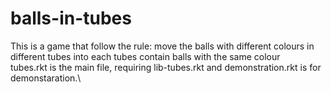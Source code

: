 # balls-in-tubes
This is a game that follow the rule: move the balls with different colours in different tubes into each tubes contain balls with the same colour\
tubes.rkt is the main file, requiring lib-tubes.rkt and demonstration.rkt is for demonstaration.\
